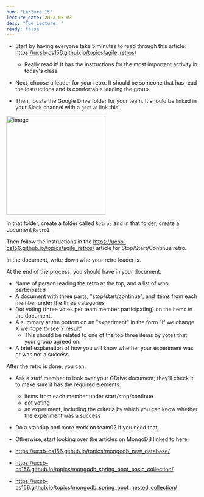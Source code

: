 ```yaml
---
num: "Lecture 15"
lecture_date: 2022-05-03
desc: "Tue Lecture: "
ready: false
---
```


* Start by having everyone take 5 minutes to read through this article: <https://ucsb-cs156.github.io/topics/agile_retros/>
  - Really read it!  It has the instructions for the most important activity in today's class
 
* Next, choose a leader for your retro. It should be someone that has read the instructions and is comfortable leading the group. 
* Then, locate the Google Drive folder for your team.  It should be linked in your Slack channel with a `gdrive` link this:

<img width="260" alt="image" src="https://user-images.githubusercontent.com/1119017/166498621-8fc7d61a-4d76-404d-9514-ea4672667ad9.png">


In that folder, create a folder called `Retros` and in that folder, create a document `Retro1`

Then follow the instructions in the <https://ucsb-cs156.github.io/topics/agile_retros/> article for  Stop/Start/Continue retro.

In the document, write down who your retro leader is.

At the end of the process, you should have in your document:
* Name of person leading the retro at the top, and a list of who participated
* A document with three parts, "stop/start/continue", and items from each member under the three categories
* Dot voting (three votes per team member participating) on the items in the document.
* A summary at the bottom on an "experiment" in the form "If we change X we hope to see Y result"
  - This should be related to one of the top three items by votes that your group agreed on.
* A brief explanation of how you will know whether your experiment was or was not a success.

After the retro is done, you can:
* Ask a staff member to look over your GDrive document; they'll check it to make sure it has the required elements:
  - items from each member under start/stop/continue
  - dot voting
  - an experiment, including the criteria by which you can know whether the experiment was a success
* Do a standup and more work on team02 if you need that.

* Otherwise, start looking over the articles on MongoDB linked to here:

* <https://ucsb-cs156.github.io/topics/mongodb_new_database/>
* <https://ucsb-cs156.github.io/topics/mongodb_spring_boot_basic_collection/>
* <https://ucsb-cs156.github.io/topics/mongodb_spring_boot_nested_collection/>

